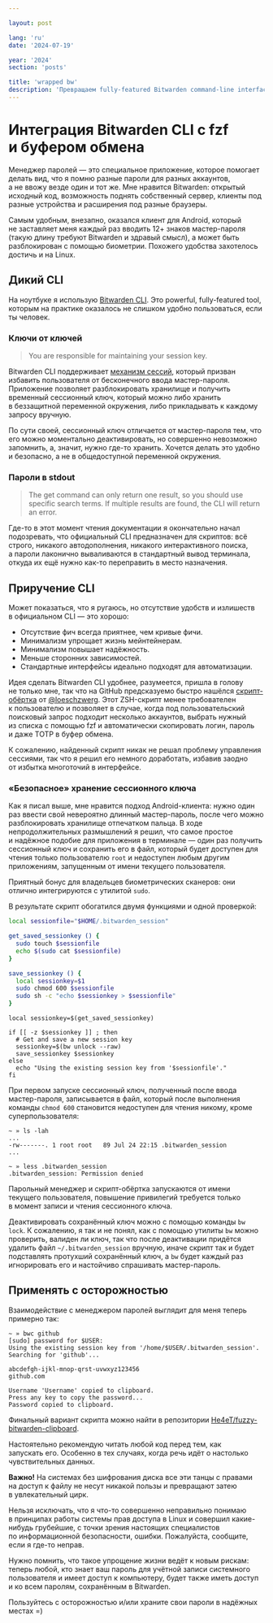 ```yaml
---

layout: post

lang: 'ru'
date: '2024-07-19'

year: '2024'
section: 'posts'

title: 'wrapped bw'
description: 'Превращаем fully-featured Bitwarden command-line interface в удобный.'
---
```


# Интеграция Bitwarden CLI с&nbsp;fzf и&nbsp;буфером обмена

Менеджер паролей&nbsp;— это специальное приложение, которое помогает делать вид, что я&nbsp;помню разные пароли для разных аккаунтов, а&nbsp;не&nbsp;ввожу везде один и&nbsp;тот&nbsp;же. Мне нравится Bitwarden: открытый исходный код, возможность поднять собственный сервер, клиенты под разные устройства и&nbsp;расширения под разные браузеры.

Самым удобным, внезапно, оказался клиент для Android, который не&nbsp;заставляет меня каждый раз вводить 12+ знаков мастер-пароля (такую длину требуют Bitwarden и&nbsp;здравый смысл), а&nbsp;может быть разблокирован с&nbsp;помощью биометрии. Похожего удобства захотелось достичь и&nbsp;на&nbsp;Linux.

## Дикий CLI

На&nbsp;ноутбуке я&nbsp;использую [Bitwarden CLI](https://bitwarden.com/help/cli/). Это powerful, fully-featured tool, которым на&nbsp;практике оказалось не&nbsp;слишком удобно пользоваться, если ты&nbsp;человек.

### Ключи от&nbsp;ключей

> You are responsible for maintaining your session key.

Bitwarden CLI поддерживает [механизм сессий](https://bitwarden.com/help/cli/#using-a-session-key), который призван избавить пользователя от&nbsp;бесконечного ввода мастер-пароля. Приложение позволяет разблокировать хранилище и&nbsp;получить временный сессионный ключ, который можно либо хранить в&nbsp;беззащитной переменной окружения, либо прикладывать к&nbsp;каждому запросу вручную. 

По&nbsp;сути своей, сессионный ключ отличается от&nbsp;мастер-пароля тем, что его можно моментально деактивировать, но&nbsp;совершенно невозможно запомнить, а, значит, нужно где-то хранить. Хочется делать это удобно и&nbsp;безопасно, а&nbsp;не&nbsp;в&nbsp;общедоступной переменной окружения.

### Пароли в&nbsp;stdout

> The get command can only return one result, so&nbsp;you should use specific search terms. If&nbsp;multiple results are found, the CLI will return an&nbsp;error.

Где-то в&nbsp;этот момент чтения документации я&nbsp;окончательно начал подозревать, что официальный CLI предназначен для скриптов: всё строго, никакого автодополнения, никакого интерактивного поиска, а&nbsp;пароли лаконично вываливаются в&nbsp;стандартный вывод терминала, откуда их&nbsp;ещё нужно как-то переправить в&nbsp;место назначения.

## Приручение CLI 

Может показаться, что я&nbsp;ругаюсь, но&nbsp;отсутствие удобств и&nbsp;излишеств в&nbsp;официальном CLI&nbsp;— это хорошо:
- Отсутствие фич всегда приятнее, чем кривые фичи.
- Минимализм упрощает жизнь мейнтейнерам.
- Минимализм повышает надёжность.
- Меньше сторонних зависимостей.
- Стандартные интерфейсы идеально подходят для автоматизации.

Идея сделать Bitwarden CLI удобнее, разумеется, пришла в&nbsp;голову не&nbsp;только мне, так что на&nbsp;GitHub предсказуемо быстро нашёлся [скрипт-обёртка](https://gist.github.com/loeschzwerg/c2b9d0b50f712a026aa6454af3b58598) от&nbsp;[@loeschzwerg](https://github.com/loeschzwerg). Этот ZSH-скрипт менее требователен к&nbsp;пользователю и&nbsp;позволяет в&nbsp;случае, когда под пользовательский поисковый запрос подходит несколько аккаунтов, выбрать нужный из&nbsp;списка с&nbsp;помощью fzf и&nbsp;автоматически скопировать логин, пароль и&nbsp;даже TOTP в&nbsp;буфер обмена.

К&nbsp;сожалению, найденный скрипт никак не&nbsp;решал проблему управления сессиями, так что я&nbsp;решил его немного доработать, избавив заодно от&nbsp;избытка многоточий в&nbsp;интерфейсе.

### «Безопасное» хранение сессионного ключа

Как я&nbsp;писал выше, мне нравится подход Android-клиента: нужно один раз ввести свой невероятно длинный мастер-пароль, после чего можно разблокировать хранилище отпечатком пальца. В&nbsp;ходе непродолжительных размышлений я&nbsp;решил, что самое простое и&nbsp;надёжное подобие для приложения в&nbsp;терминале&nbsp;— один раз получить сессионный ключ и&nbsp;сохранить его в&nbsp;файл, который будет доступен для чтения только пользователю `root` и&nbsp;недоступен любым другим приложениям, запущенным от&nbsp;имени текущего пользователя.

Приятный бонус для владельцев биометрических сканеров: они отлично интегрируются с&nbsp;утилитой `sudo`.

В&nbsp;результате скрипт обогатился двумя функциями и&nbsp;одной проверкой:

```zsh
local sessionfile="$HOME/.bitwarden_session"

get_saved_sessionkey () {
  sudo touch $sessionfile
  echo $(sudo cat $sessionfile)
}

save_sessionkey () {
  local sessionkey=$1
  sudo chmod 600 $sessionfile
  sudo sh -c "echo $sessionkey > $sessionfile"
} 
```
```
local sessionkey=$(get_saved_sessionkey)

if [[ -z $sessionkey ]] ; then
  # Get and save a new session key
  sessionkey=$(bw unlock --raw)
  save_sessionkey $sessionkey
else
  echo "Using the existing session key from '$sessionfile'."
fi
```

При первом запуске сессионный ключ, полученный после ввода мастер-пароля, записывается в&nbsp;файл, который после выполнения команды `chmod 600` становится недоступен для чтения никому, кроме суперпользователя:

```
~ » ls -lah
...
-rw-------. 1 root root   89 Jul 24 22:15 .bitwarden_session
...

~ » less .bitwarden_session 
.bitwarden_session: Permission denied
```

Парольный менеджер и&nbsp;скрипт-обёртка запускаются от&nbsp;имени текущего пользователя, повышение привилегий требуется только в&nbsp;момент записи и&nbsp;чтения сессионного ключа.

Деактивировать сохранённый ключ можно с&nbsp;помощью команды `bw lock`.
К&nbsp;сожалению, я&nbsp;так и&nbsp;не&nbsp;понял, как с&nbsp;помощью утилиты `bw` можно проверить, валиден&nbsp;ли ключ, так что после деактивации придётся удалить файл `~/.bitwarden_session` вручную, иначе скрипт так и&nbsp;будет подставлять протухший сохранённый ключ, а&nbsp;`bw` будет каждый раз игнорировать его и&nbsp;настойчиво спрашивать мастер-пароль.

## Применять с&nbsp;осторожностью

Взаимодействие с&nbsp;менеджером паролей выглядит для меня теперь примерно так:

```
~ » bwc github 
[sudo] password for $USER: 
Using the existing session key from '/home/$USER/.bitwarden_session'.
Searching for 'github'...

abcdefgh-ijkl-mnop-qrst-uvwxyz123456
github.com

Username 'Username' copied to clipboard.
Press any key to copy the password...
Password copied to clipboard.
```

Финальный вариант скрипта можно найти в&nbsp;репозитории [He4eT/fuzzy-bitwarden-clipboard](https://github.com/He4eT/fuzzy-bitwarden-clipboard). 

Настоятельно рекомендую читать любой код перед тем, как запускать&nbsp;его. Особенно в&nbsp;тех случаях, когда речь идёт о&nbsp;настолько чувствительных данных.

**Важно!** На&nbsp;системах без шифрования диска все эти танцы с&nbsp;правами на&nbsp;доступ к&nbsp;файлу не&nbsp;несут никакой пользы и&nbsp;превращают затею в&nbsp;увлекательный цирк.

Нельзя исключать, что я&nbsp;что-то совершенно неправильно понимаю в&nbsp;принципах работы системы прав доступа в&nbsp;Linux и&nbsp;совершил какие-нибудь грубейшие, с&nbsp;точки зрения настоящих специалистов по&nbsp;информационной безопасности, ошибки. Пожалуйста, сообщите, если я&nbsp;где-то неправ.

Нужно помнить, что такое упрощение жизни ведёт к&nbsp;новым рискам: теперь любой, кто знает ваш пароль для учётной записи системного пользователя и&nbsp;имеет доступ к&nbsp;компьютеру, будет также иметь доступ и&nbsp;ко&nbsp;всем паролям, сохранённым в&nbsp;Bitwarden.

Пользуйтесь с&nbsp;осторожностью и/или храните свои пароли в&nbsp;надёжных местах =)
